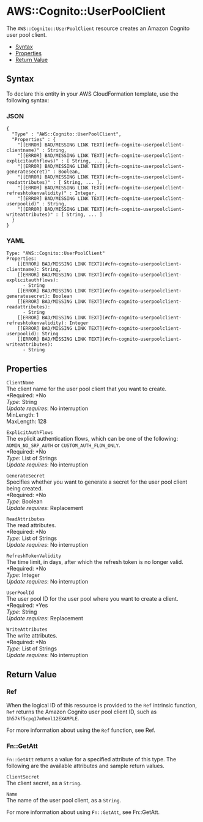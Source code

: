 # AWS::Cognito::UserPoolClient<a name="aws-resource-cognito-userpoolclient"></a>

The `AWS::Cognito::UserPoolClient` resource creates an Amazon Cognito user pool client\.


+ [Syntax](#aws-resource-cognito-userpoolclient-syntax)
+ [Properties](#w3ab2c21c10d254b9)
+ [Return Value](#w3ab2c21c10d254c11)

## Syntax<a name="aws-resource-cognito-userpoolclient-syntax"></a>

To declare this entity in your AWS CloudFormation template, use the following syntax:

### JSON<a name="aws-resource-cognito-userpoolclient-syntax.json"></a>

```
{
  "Type" : "AWS::Cognito::UserPoolClient",
  "Properties" : {
    "[[ERROR] BAD/MISSING LINK TEXT](#cfn-cognito-userpoolclient-clientname)" : String,
    "[[ERROR] BAD/MISSING LINK TEXT](#cfn-cognito-userpoolclient-explicitauthflows)" : [ String, ... ],
    "[[ERROR] BAD/MISSING LINK TEXT](#cfn-cognito-userpoolclient-generatesecret)" : Boolean,
    "[[ERROR] BAD/MISSING LINK TEXT](#cfn-cognito-userpoolclient-readattributes)" : [ String, ... ],
    "[[ERROR] BAD/MISSING LINK TEXT](#cfn-cognito-userpoolclient-refreshtokenvalidity)" : Integer,
    "[[ERROR] BAD/MISSING LINK TEXT](#cfn-cognito-userpoolclient-userpoolid)" : String,
    "[[ERROR] BAD/MISSING LINK TEXT](#cfn-cognito-userpoolclient-writeattributes)" : [ String, ... ]
  }
}
```

### YAML<a name="aws-resource-cognito-userpoolclient-syntax.yaml"></a>

```
Type: "AWS::Cognito::UserPoolClient"
Properties:
    [[ERROR] BAD/MISSING LINK TEXT](#cfn-cognito-userpoolclient-clientname): String,
    [[ERROR] BAD/MISSING LINK TEXT](#cfn-cognito-userpoolclient-explicitauthflows): 
      - String
    [[ERROR] BAD/MISSING LINK TEXT](#cfn-cognito-userpoolclient-generatesecret): Boolean
    [[ERROR] BAD/MISSING LINK TEXT](#cfn-cognito-userpoolclient-readattributes): 
      - String
    [[ERROR] BAD/MISSING LINK TEXT](#cfn-cognito-userpoolclient-refreshtokenvalidity): Integer
    [[ERROR] BAD/MISSING LINK TEXT](#cfn-cognito-userpoolclient-userpoolid): String
    [[ERROR] BAD/MISSING LINK TEXT](#cfn-cognito-userpoolclient-writeattributes): 
      - String
```

## Properties<a name="w3ab2c21c10d254b9"></a>

`ClientName`  
The client name for the user pool client that you want to create\.  
*Required: *No  
*Type*: String  
*Update requires*: No interruption  
MinLength: 1  
MaxLength: 128

`ExplicitAuthFlows`  
The explicit authentication flows, which can be one of the following: `ADMIN_NO_SRP_AUTH` or `CUSTOM_AUTH_FLOW_ONLY`\.  
*Required: *No  
*Type*: List of Strings  
*Update requires*: No interruption

`GenerateSecret`  
Specifies whether you want to generate a secret for the user pool client being created\.  
*Required: *No  
*Type*: Boolean  
*Update requires*: Replacement

`ReadAttributes`  
The read attributes\.  
*Required: *No  
*Type*: List of Strings  
*Update requires*: No interruption

`RefreshTokenValidity`  
The time limit, in days, after which the refresh token is no longer valid\.  
*Required: *No  
*Type*: Integer  
*Update requires*: No interruption

`UserPoolId`  
The user pool ID for the user pool where you want to create a client\.  
*Required: *Yes  
*Type*: String  
*Update requires*: Replacement

`WriteAttributes`  
The write attributes\.  
*Required: *No  
*Type*: List of Strings  
*Update requires*: No interruption

## Return Value<a name="w3ab2c21c10d254c11"></a>

### Ref<a name="w3ab2c21c10d254c11b2"></a>

When the logical ID of this resource is provided to the `Ref` intrinsic function, `Ref` returns the Amazon Cognito user pool client ID, such as `1h57kf5cpq17m0eml12EXAMPLE`\.

For more information about using the `Ref` function, see Ref\.

### Fn::GetAtt<a name="w3ab2c21c10d254c11b4"></a>

`Fn::GetAtt` returns a value for a specified attribute of this type\. The following are the available attributes and sample return values\.

`ClientSecret`  
The client secret, as a `String`\.

`Name`  
The name of the user pool client, as a `String`\.

For more information about using `Fn::GetAtt`, see Fn::GetAtt\.